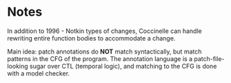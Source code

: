 # Notes

In addition to 1996 - Notkin types of changes,
Coccinelle can handle rewriting entire function bodies to accommodate a change.

Main idea: patch annotations do **NOT** match syntactically, but match patterns in the CFG of the program. The annotation language is a patch-file-looking sugar over CTL (temporal logic), and matching to the CFG is done with a model checker.